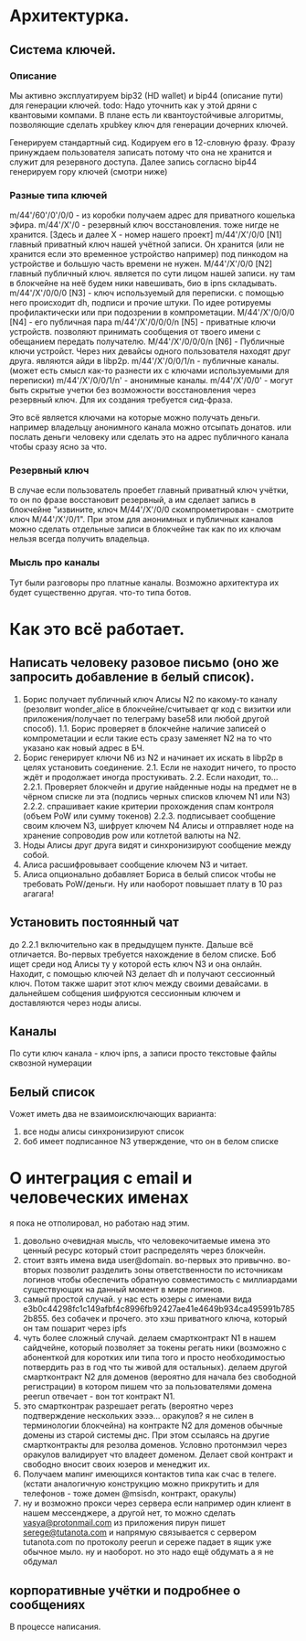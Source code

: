 # Архитектурка.


## Система ключей.

### Описание
Мы активно эксплуатируем bip32 (HD wallet) и bip44 (описание пути) для генерации ключей.
todo: Надо уточнить как у этой дряни с квантовыми компами. В плане есть ли квантоустойчивые алгоритмы, позволяющие сделать xpubkey ключ для генерации дочерних ключей.

Генерируем стандартный сид. Кодируем его в 12-словную фразу. Фразу принуждаем пользователя записать потому что она не хранится и служит для резервного доступа.
Далее запись согласно bip44 генерируем гору ключей (смотри ниже)

### Разные типа ключей

m/44'/60'/0'/0/0 - из коробки получаем адрес для приватного кошелька эфира.
m/44'/X'/0 - резервный ключ восстановления. тоже нигде не хранится. [Здесь и далее X - номер нашего проект]
m/44'/X'/0/0 [N1] главный приватный ключ нашей учётной записи.  Он хранится (или не хранится если это временное устройство например) под пинкодом на устройстве и большую часть времени не нужен.
M/44'/X'/0/0 [N2] главный публичный ключ. является по сути лицом нашей записи. ну там в блокчейне на неё будем ники навешивать, био в ipns складывать.
m/44'/X'/0/0/0 [N3] - ключ используемый для переписки. с помощью него происходит dh, подписи и прочие штуки. По идее ротируемы профилактически или при подозрении в компрометации.
M/44'/X'/0/0/0 [N4] - его публичная пара
m/44'/X'/0/0/0/n [N5] - приватные ключи устройств. позволяют принимать сообщения от твоего имени с обещанием передать получателю.
M/44'/X'/0/0/0/n [N6] - Публичные ключи устройст. Через них девайсы одного пользователя находят друг друга. являются айди в libp2p.
m/44'/X'/0/0/1/n - публичные каналы. (может есть смысл как-то разнести их с ключами используемыми для переписки)
m/44'/X'/0/0/1/n' - анонимные каналы.
m/44'/X'/0/0' - могут быть скрытые учетки без возможности восстановления через резервный ключ. Для их создания требуется сид-фраза.

Это всё является ключами на которые можно получать деньги. например владельцу анонимного канала можно отсыпать донатов. или послать деньги человеку или сделать это на адрес публичного канала чтобы сразу ясно за что.

### Резервный ключ
В случае если пользователь проебет главный приватный ключ учётки, то он по фразе восстановит резервный, а им сделает запись в блокчейне "извините, ключ M/44'/X'/0/0 скомпрометирован - смотрите ключ M/44'/X'/0/1".
При этом для анонимных и публичных каналов можно сделать отдельные записи в блокчейне так как по их ключам нельзя всегда получить владельца.

### Мысль про каналы
Тут были разговоры про платные каналы. Возможно архитектура их будет существенно другая. что-то типа ботов.


# Как это всё работает.

## Написать человеку разовое письмо (оно же запросить добавление в белый список).

1. Борис получает публичный ключ Алисы N2 по какому-то каналу (резолвит wonder_alice в блокчейне/считывает qr код с визитки или приложения/получает по телеграму base58 или любой другой способ).
1.1. Борис проверяет в блокчейне наличие записей о компрометации и если такие есть сразу заменяет N2 на то что указано как новый адрес в БЧ.
2. Борис генерирует ключи N6 из N2 и начинает их искать в libp2p в целях установить соединение.
2.1. Если не находит ничего, то просто ждёт и продолжает иногда простукивать.
2.2. Если находит, то...
2.2.1. Проверяет блокчейн и другие найденные ноды на предмет не в чёрном списке ли эта (подпись черных списков ключем N1 или N3)
2.2.2. спрашивает какие критерии прохождения спам контроля (объем PoW или сумму токенов)
2.2.3. подписывает сообщение своим ключем N3, шифрует ключем N4 Алисы и отправляет ноде на хранение сопроводив pow или котлетой валюты на N2.
3. Ноды Алисы друг друга видят и синхронизируют сообщение между собой.
4. Алиса расшифровывает сообщение ключем N3 и читает.
5. Алиса опционально добавляет Бориса в белый список чтобы не требовать PoW/деньги. Ну или наоборот повышает плату в 10 раз агагага!

## Установить постоянный чат

до 2.2.1 включительно как в предыдущем пункте.
Дальше всё отличается. Во-первых требуется нахождение в белом списке.
Боб ищет среди нод Алисы ту у которой есть ключ N3 и она онлайн. Находит, с помощью ключей N3 делает dh и получают сессионный ключ.
Потом также шарит этот ключ между своими девайсами. в дальнейшем собщения шифруются сессионным ключем и доставляются через ноды алисы.

## Каналы

По сути ключ канала - ключ ipns, а записи просто текстовые файлы сквозной нумерации


## Белый список

Vожет иметь два не взаимоисключающих варианта:
1. все ноды алисы синхронизируют список
2. боб имеет подписанное N3 утверждение, что он в белом списке

# О интеграция с email и человеческих именах

я пока не отполировал, но работаю над этим.

1. довольно очевидная мысль, что человекочитаемые имена это ценный ресурс который стоит распределять через блокчейн.
2. стоит взять имена вида user@domain. во-первых это привычно. во-вторых позволит разделить зоны ответственности по источникам логинов чтобы обеспечить обратную совместимость с миллиардами существующих на данный момент в мире логинов.
3. самый простой случай. у нас есть юзеры с именами вида e3b0c44298fc1c149afbf4c8996fb92427ae41e4649b934ca495991b7852b855.  без собачек и прочего. это хэш приватного ключа, который он там пошарит через ipfs
4. чуть более сложный случай. делаем смартконтракт N1 в нашем сайдчейне, который позволяет за токены регать ники (возможно с абоненткой для коротких или типа того и просто необходимостью потвердить раз в год что ты живой для остальных). делаем другой смартконтракт N2 для доменов (вероятно для начала без свободной регистрации) в котором пишем что за пользователями домена peerun отвечает - вон тот контракт N1.
5. это смартконтрак разрешает регать (вероятно через подтверждение нескольких ээээ... оракулов? я не силен в терминологии блокчейна) на контракте N2 для доменов обычные домены из старой системы днс. При этом ссылаясь на другие смартконтракты для резолва доменов. Условно протонмэил через оракулов валидирует что владеет доменом. Делает свой контракт и свободно вносит своих юзеров и менеджит их.
6. Получаем мапинг имеющихся контактов типа как счас в телеге. (кстати аналогичную конструкцию можно прикрутить и для телефонов - тоже домен @msisdn, контракт, оракулы)
7. ну и возможно прокси через сервера если например один клиент в нашем мессенджере, а другой нет, то можно сделать vasya@protonmail.com из приложения пирун пишет serege@tutanota.com и напрямую связывается с сервером tutanota.com по протоколу peerun и сереже падает в ящик уже обычное мыло. ну и наоборот. но это надо ещё обдумать а я не обдумал

## корпоративные учётки и подробнее о сообщениях

В процессе написания.